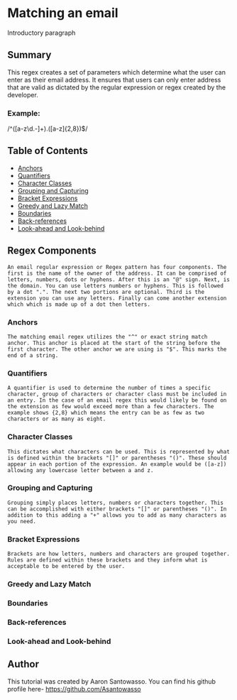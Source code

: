# Matching an email 
Introductory paragraph 

## Summary

This regex creates a set of parameters which determine what the user can enter as their email address. It ensures that users can only enter address that are valid as dictated by the regular expression or regex created by the developer.

### Example: 
/^([a-z\d\.-]+)\.([a-z]{2,8})$/

## Table of Contents

- [Anchors](#anchors)   
- [Quantifiers](#quantifiers)
- [Character Classes](#character-classes)
- [Grouping and Capturing](#grouping-and-capturing)
- [Bracket Expressions](#bracket-expressions)
- [Greedy and Lazy Match](#greedy-and-lazy-match)
- [Boundaries](#boundaries)
- [Back-references](#back-references)
- [Look-ahead and Look-behind](#look-ahead-and-look-behind)

## Regex Components
    An email regular expression or Regex pattern has four components. The first is the name of the owner of the address. It can be comprised of letters, numbers, dots or hyphens. After this is an "@" sign. Next, is the domain. You can use letters numbers or hyphens. This is followed by a dot ".". The next two portions are optional. Third is the extension you can use any letters. Finally can come another extension which which is made up of a dot then letters.


### Anchors
    The matching email regex utilizes the "^" or exact string match anchor. This anchor is placed at the start of the string before the first character. The other anchor we are using is "$". This marks the end of a string.
    
### Quantifiers
    A quantifier is used to determine the number of times a specific character, group of characters or character class must be included in an entry. In the case of an email regex this would likely be found on the extension as few would exceed more than a few characters. The example shows {2,8} which means the entry can be as few as two characters or as many as eight. 

### Character Classes
    This dictates what characters can be used. This is represented by what is defined within the brackets "[]" or parentheses "()". These should appear in each portion of the expression. An example would be ([a-z]) allowing any lowercase letter between a and z.

### Grouping and Capturing
    Grouping simply places letters, numbers or characters together. This can be accomplished with either brackets "[]" or parentheses "()". In addition to this adding a "+" allows you to add as many characters as you need.
### Bracket Expressions
    Brackets are how letters, numbers and characters are grouped together. Rules are defined within these brackets and they inform what is acceptable to be entered by the user. 
### Greedy and Lazy Match

### Boundaries

### Back-references

### Look-ahead and Look-behind

## Author

This tutorial was created by Aaron Santowasso. You can find his github profile here-
https://github.com/Asantowasso